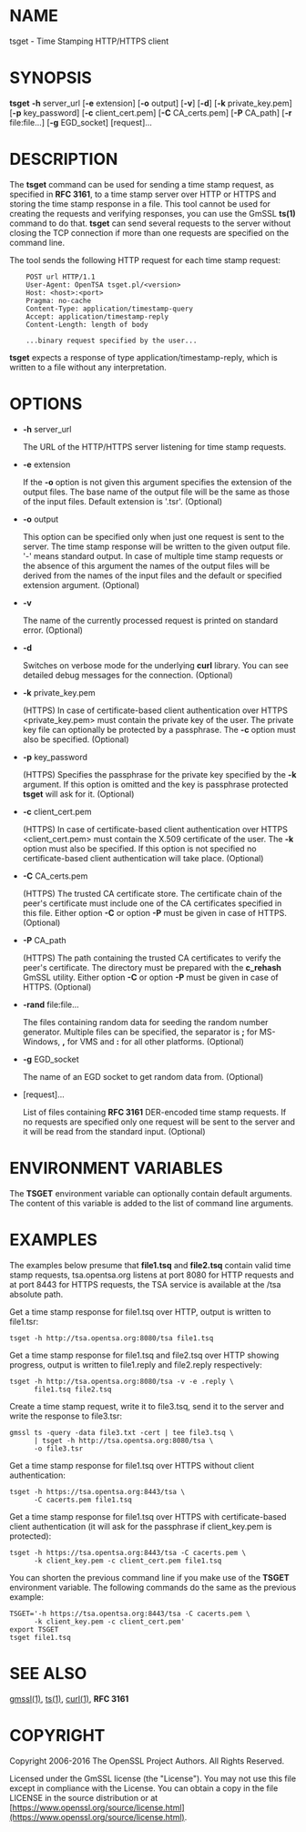 # NAME

tsget - Time Stamping HTTP/HTTPS client

# SYNOPSIS

**tsget**
**-h** server\_url
\[**-e** extension\]
\[**-o** output\]
\[**-v**\]
\[**-d**\]
\[**-k** private\_key.pem\]
\[**-p** key\_password\]
\[**-c** client\_cert.pem\]
\[**-C** CA\_certs.pem\]
\[**-P** CA\_path\]
\[**-r** file:file...\]
\[**-g** EGD\_socket\]
\[request\]...

# DESCRIPTION

The **tsget** command can be used for sending a time stamp request, as
specified in **RFC 3161**, to a time stamp server over HTTP or HTTPS and storing
the time stamp response in a file. This tool cannot be used for creating the
requests and verifying responses, you can use the GmSSL **ts(1)** command to
do that. **tsget** can send several requests to the server without closing
the TCP connection if more than one requests are specified on the command
line.

The tool sends the following HTTP request for each time stamp request:

        POST url HTTP/1.1
        User-Agent: OpenTSA tsget.pl/<version>
        Host: <host>:<port>
        Pragma: no-cache
        Content-Type: application/timestamp-query
        Accept: application/timestamp-reply
        Content-Length: length of body

        ...binary request specified by the user...

**tsget** expects a response of type application/timestamp-reply, which is
written to a file without any interpretation.

# OPTIONS

- **-h** server\_url

    The URL of the HTTP/HTTPS server listening for time stamp requests.

- **-e** extension

    If the **-o** option is not given this argument specifies the extension of the
    output files. The base name of the output file will be the same as those of
    the input files. Default extension is '.tsr'. (Optional)

- **-o** output

    This option can be specified only when just one request is sent to the
    server. The time stamp response will be written to the given output file. '-'
    means standard output. In case of multiple time stamp requests or the absence
    of this argument the names of the output files will be derived from the names
    of the input files and the default or specified extension argument. (Optional)

- **-v**

    The name of the currently processed request is printed on standard
    error. (Optional)

- **-d**

    Switches on verbose mode for the underlying **curl** library. You can see
    detailed debug messages for the connection. (Optional)

- **-k** private\_key.pem

    (HTTPS) In case of certificate-based client authentication over HTTPS
    &lt;private\_key.pem> must contain the private key of the user. The private key
    file can optionally be protected by a passphrase. The **-c** option must also
    be specified. (Optional)

- **-p** key\_password

    (HTTPS) Specifies the passphrase for the private key specified by the **-k**
    argument. If this option is omitted and the key is passphrase protected **tsget**
    will ask for it. (Optional)

- **-c** client\_cert.pem

    (HTTPS) In case of certificate-based client authentication over HTTPS
    &lt;client\_cert.pem> must contain the X.509 certificate of the user.  The **-k**
    option must also be specified. If this option is not specified no
    certificate-based client authentication will take place. (Optional)

- **-C** CA\_certs.pem

    (HTTPS) The trusted CA certificate store. The certificate chain of the peer's
    certificate must include one of the CA certificates specified in this file.
    Either option **-C** or option **-P** must be given in case of HTTPS. (Optional)

- **-P** CA\_path

    (HTTPS) The path containing the trusted CA certificates to verify the peer's
    certificate. The directory must be prepared with the **c\_rehash**
    GmSSL utility. Either option **-C** or option **-P** must be given in case of
    HTTPS. (Optional)

- **-rand** file:file...

    The files containing random data for seeding the random number
    generator. Multiple files can be specified, the separator is **;** for
    MS-Windows, **,** for VMS and **:** for all other platforms. (Optional)

- **-g** EGD\_socket

    The name of an EGD socket to get random data from. (Optional)

- \[request\]...

    List of files containing **RFC 3161** DER-encoded time stamp requests. If no
    requests are specified only one request will be sent to the server and it will be
    read from the standard input. (Optional)

# ENVIRONMENT VARIABLES

The **TSGET** environment variable can optionally contain default
arguments. The content of this variable is added to the list of command line
arguments.

# EXAMPLES

The examples below presume that **file1.tsq** and **file2.tsq** contain valid
time stamp requests, tsa.opentsa.org listens at port 8080 for HTTP requests
and at port 8443 for HTTPS requests, the TSA service is available at the /tsa
absolute path.

Get a time stamp response for file1.tsq over HTTP, output is written to
file1.tsr:

    tsget -h http://tsa.opentsa.org:8080/tsa file1.tsq

Get a time stamp response for file1.tsq and file2.tsq over HTTP showing
progress, output is written to file1.reply and file2.reply respectively:

    tsget -h http://tsa.opentsa.org:8080/tsa -v -e .reply \
          file1.tsq file2.tsq

Create a time stamp request, write it to file3.tsq, send it to the server and
write the response to file3.tsr:

    gmssl ts -query -data file3.txt -cert | tee file3.tsq \
          | tsget -h http://tsa.opentsa.org:8080/tsa \
          -o file3.tsr

Get a time stamp response for file1.tsq over HTTPS without client
authentication:

    tsget -h https://tsa.opentsa.org:8443/tsa \
          -C cacerts.pem file1.tsq

Get a time stamp response for file1.tsq over HTTPS with certificate-based
client authentication (it will ask for the passphrase if client\_key.pem is
protected):

    tsget -h https://tsa.opentsa.org:8443/tsa -C cacerts.pem \
          -k client_key.pem -c client_cert.pem file1.tsq

You can shorten the previous command line if you make use of the **TSGET**
environment variable. The following commands do the same as the previous
example:

    TSGET='-h https://tsa.opentsa.org:8443/tsa -C cacerts.pem \
          -k client_key.pem -c client_cert.pem'
    export TSGET
    tsget file1.tsq

# SEE ALSO

[gmssl(1)](http://man.he.net/man1/gmssl), [ts(1)](http://man.he.net/man1/ts), [curl(1)](http://man.he.net/man1/curl),
**RFC 3161**

# COPYRIGHT

Copyright 2006-2016 The OpenSSL Project Authors. All Rights Reserved.

Licensed under the GmSSL license (the "License").  You may not use
this file except in compliance with the License.  You can obtain a copy
in the file LICENSE in the source distribution or at
[https://www.openssl.org/source/license.html](https://www.openssl.org/source/license.html).
